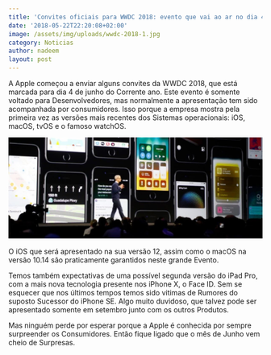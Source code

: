 ```yaml
---
title: 'Convites oficiais para WWDC 2018: evento que vai ao ar no dia 4 de Junho'
date: '2018-05-22T22:20:08+02:00'
image: /assets/img/uploads/wwdc-2018-1.jpg
category: Noticias
author: nadeem
layout: post
---
```

A Apple começou a enviar alguns convites da WWDC 2018, que está marcada para dia 4 de junho do Corrente ano. Este evento é somente voltado para Desenvolvedores, mas normalmente a apresentação tem sido acompanhada por consumidores. Isso porque a empresa mostra pela primeira vez as versões mais recentes dos Sistemas operacionais: iOS, macOS, tvOS e o famoso watchOS.

![](/assets/img/uploads/tim-cook.jpg)

O iOS que será apresentado na sua versão 12, assim como o macOS na versão 10.14 são praticamente garantidos neste grande Evento.

Temos também expectativas de uma possível segunda versão do iPad Pro, com a mais nova tecnologia presente nos iPhone X, o Face ID. Sem se esquecer que nos últimos tempos temos sido vitimas de Rumores do suposto Sucessor do iPhone SE. Algo muito duvidoso, que talvez pode ser apresentado somente em setembro junto com os outros Produtos.

Mas ninguém perde por esperar porque a Apple é conhecida por sempre surpreender os Consumidores. Então fique ligado que o mês de Junho vem cheio de Surpresas.
